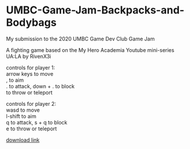# UMBC-Game-Jam-Backpacks-and-Bodybags
My submission to the 2020 UMBC Game Dev Club Game Jam

A fighting game based on the My Hero Academia Youtube mini-series UA:LA by RivenX3i

controls for player 1:\
	arrow keys to move\
	, to aim\
	. to attack, down + . to block\
	to throw or teleport
  
controls for player 2:\
	wasd to move\
	l-shift to aim\
	q to attack, s + q to block\
	e to throw or teleport

[download link](https://github.com/mdrgon1/UMBC-Game-Jam-Backpacks-and-Bodybags/raw/master/Dogtags%20and%20Bodybags%20export.zip)
